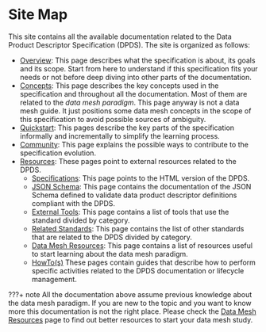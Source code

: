 # Site Map

This site contains all the available documentation related to the Data Product Descriptor Specification (DPDS). The site is organized as follows:

- [Overview](../overview/README.md): This page describes what the specification is about, its goals and its scope. Start from here to understand if this specification fits your needs or not before deep diving into other parts of the documentation.
- [Concepts](../concepts/README.md): This page describes the key concepts used in the specification and throughout all the documentation. Most of them are related to the *data mesh paradigm*. This page anyway is not a data mesh guide. It just positions some data mesh concepts in the scope of this specification to avoid possible sources of ambiguity. 
- [Quickstart](../quickstart/README.md): This pages describe the key parts of the specification informally and incrementally to simplify the learning process.
- [Community](../community/README.md): This page explains the possible ways to contribute to the specification evolution.
- [Resources](../resources/README.md): These pages point to external resources related to the DPDS.
    - [Specifications](../resources/specifications/README.md): This page points to the HTML version of the DPDS.
    - [JSON Schema](../resources/schemas/README.md): This page contains the documentation of the JSON Schema defined to validate data product descriptor definitions compliant with the DPDS.
    - [External Tools](../resources/tools.md): This page contains a list of tools that use the standard divided by category.
    - [Related Standards](../resources/standards/README.md): This page contains the list of other standards that are related to the DPDS divided by category.
    - [Data Mesh Resources](../resources/resources.md): This page contains a list of resources useful to start learning about the data mesh paradigm.
    - [HowTo(s)](../resources/README.md) These pages contain guides that describe how to perform specific activities related to the DPDS documentation or lifecycle management.


???+ note
    All the documentation above assume previous knowledge about the data mesh paradigm. If you are new to the topic and you want to know more this documentation is not the right place. Please check the [Data Mesh Resources](../resources/resources.md) page to find out better resources to start your data mesh study.
